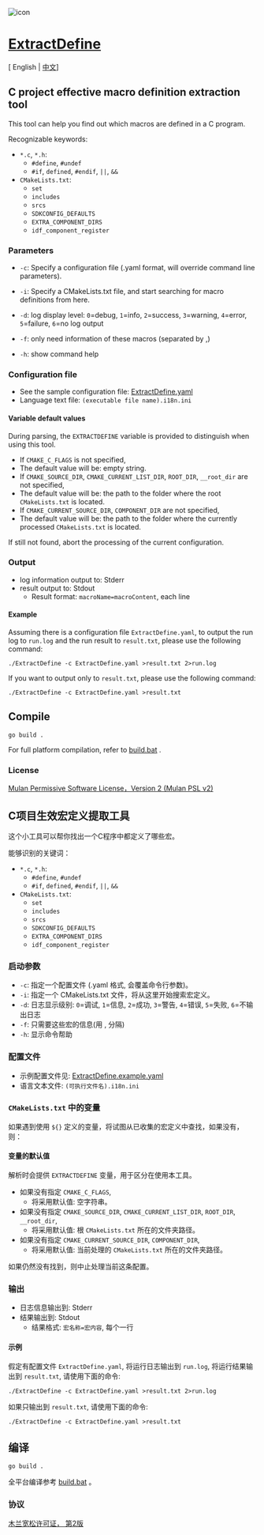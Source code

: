 ![icon](ico/icon.ico)

# [ExtractDefine](https://github.com/kagurazakayashi/ExtractDefine)

[ English | [中文](#C项目生效宏定义提取工具)]

## C project effective macro definition extraction tool

This tool can help you find out which macros are defined in a C program.

Recognizable keywords:

- `*.c`, `*.h`:
  - `#define`, `#undef`
  - `#if`, `defined`, `#endif`, `||`, `&&`
- `CMakeLists.txt`:
  - `set`
  - `includes`
  - `srcs`
  - `SDKCONFIG_DEFAULTS`
  - `EXTRA_COMPONENT_DIRS`
  - `idf_component_register`

### Parameters

- `-c`: Specify a configuration file (.yaml format, will override command line parameters).

- `-i`: Specify a CMakeLists.txt file, and start searching for macro definitions from here.
- `-d`: log display level: `0`=debug, `1`=info, `2`=success, `3`=warning, `4`=error, `5`=failure, `6`=no log output
- `-f`: only need information of these macros (separated by ,)
- `-h`: show command help

### Configuration file

- See the sample configuration file: [ExtractDefine.yaml](ExtractDefine.yaml)
- Language text file: `(executable file name).i18n.ini`

#### Variable default values

During parsing, the `EXTRACTDEFINE` variable is provided to distinguish when using this tool.

- If `CMAKE_C_FLAGS` is not specified,
- The default value will be: empty string.
- If `CMAKE_SOURCE_DIR`, `CMAKE_CURRENT_LIST_DIR`, `ROOT_DIR`, `__root_dir` are not specified,
- The default value will be: the path to the folder where the root `CMakeLists.txt` is located.
- If `CMAKE_CURRENT_SOURCE_DIR`, `COMPONENT_DIR` are not specified,
- The default value will be: the path to the folder where the currently processed `CMakeLists.txt` is located.

If still not found, abort the processing of the current configuration.

### Output

- log information output to: Stderr
- result output to: Stdout
  - Result format: `macroName=macroContent`, each line

#### Example

Assuming there is a configuration file `ExtractDefine.yaml`, to output the run log to `run.log` and the run result to `result.txt`, please use the following command:

`./ExtractDefine -c ExtractDefine.yaml >result.txt 2>run.log`

If you want to output only to `result.txt`, please use the following command:

`./ExtractDefine -c ExtractDefine.yaml >result.txt`

## Compile

`go build .`

For full platform compilation, refer to [build.bat](build.bat) .

### License

[Mulan Permissive Software License，Version 2 (Mulan PSL v2)](http://license.coscl.org.cn/MulanPSL2)

## C项目生效宏定义提取工具

这个小工具可以帮你找出一个C程序中都定义了哪些宏。

能够识别的关键词：

- `*.c`, `*.h`:
  - `#define`, `#undef`
  - `#if`, `defined`, `#endif`, `||`, `&&`
- `CMakeLists.txt`:
  - `set`
  - `includes`
  - `srcs`
  - `SDKCONFIG_DEFAULTS`
  - `EXTRA_COMPONENT_DIRS`
  - `idf_component_register`

### 启动参数

- `-c`: 指定一个配置文件 (.yaml 格式, 会覆盖命令行参数)。
- `-i`: 指定一个 CMakeLists.txt 文件，将从这里开始搜索宏定义。
- `-d`: 日志显示级别: `0`=调试, `1`=信息, `2`=成功, `3`=警告, `4`=错误, `5`=失败, `6`=不输出日志
- `-f`: 只需要这些宏的信息(用 , 分隔)
- `-h`: 显示命令帮助

### 配置文件

- 示例配置文件见: [ExtractDefine.example.yaml](ExtractDefine.example.yaml)
- 语言文本文件: `(可执行文件名).i18n.ini`

### `CMakeLists.txt` 中的变量

如果遇到使用 `${}` 定义的变量，将试图从已收集的宏定义中查找，如果没有，则：

#### 变量的默认值

解析时会提供 `EXTRACTDEFINE` 变量，用于区分在使用本工具。

- 如果没有指定 `CMAKE_C_FLAGS`,
  - 将采用默认值: 空字符串。
- 如果没有指定 `CMAKE_SOURCE_DIR`, `CMAKE_CURRENT_LIST_DIR`, `ROOT_DIR`, `__root_dir`,
  - 将采用默认值: 根 `CMakeLists.txt` 所在的文件夹路径。
- 如果没有指定 `CMAKE_CURRENT_SOURCE_DIR`, `COMPONENT_DIR`,
  - 将采用默认值: 当前处理的 `CMakeLists.txt` 所在的文件夹路径。

如果仍然没有找到，则中止处理当前这条配置。

### 输出

- 日志信息输出到: Stderr
- 结果输出到: Stdout
  - 结果格式: `宏名称=宏内容`, 每个一行

#### 示例

假定有配置文件 `ExtractDefine.yaml`, 将运行日志输出到 `run.log`, 将运行结果输出到 `result.txt`, 请使用下面的命令:

`./ExtractDefine -c ExtractDefine.yaml >result.txt 2>run.log`

如果只输出到 `result.txt`, 请使用下面的命令:

`./ExtractDefine -c ExtractDefine.yaml >result.txt`

## 编译

`go build .`

全平台编译参考 [build.bat](build.bat) 。

### 协议

[木兰宽松许可证， 第2版](http://license.coscl.org.cn/MulanPSL2)
